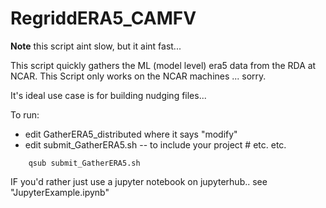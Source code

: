 # RegriddERA5_CAMFV

**Note** this script aint slow, but it aint fast... 

This script quickly gathers the ML (model level) era5 data from the RDA at NCAR. 
This Script only works on the NCAR machines ... sorry. 

It's ideal use case is for building nudging files... 

To run:
- edit GatherERA5_distributed where it says "modify"
- edit submit_GatherERA5.sh -- to include your project # etc. etc.

```
    qsub submit_GatherERA5.sh
```

IF you'd rather just use a jupyter notebook on jupyterhub.. see "JupyterExample.ipynb"